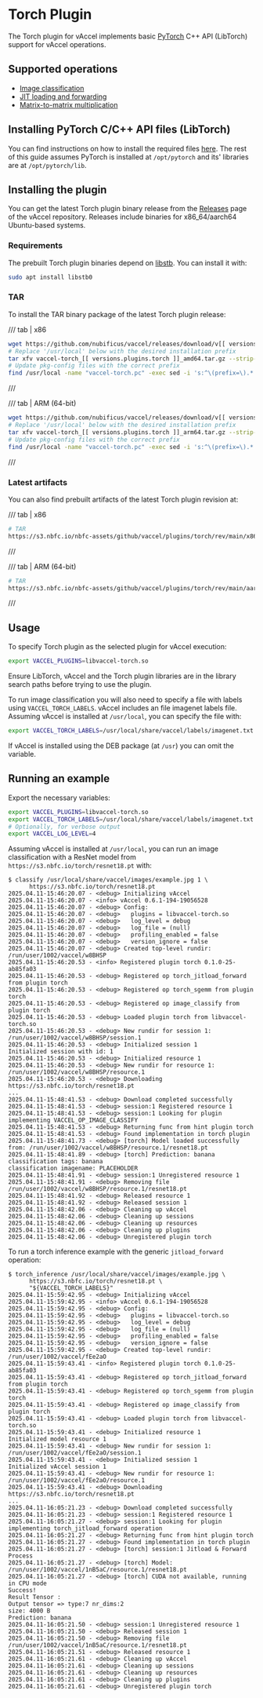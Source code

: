 # Torch Plugin

The Torch plugin for vAccel implements basic [PyTorch](https://pytorch.org) C++
API (LibTorch) support for vAccel operations.

## Supported operations

- [Image classification](../../../api/api-reference/operations.md#image-classification)
- [JIT loading and forwarding](../../../api/api-reference/operations.md#jit-loading-and-forwarding)
- [Matrix-to-matrix multiplication](../../../api/api-reference/operations.md#matrix-to-matrix-multiplication_1)

## Installing PyTorch C/C++ API files (LibTorch)

You can find instructions on how to install the required files
[here](../../../useful-docs/pytorch.md). The rest of this guide assumes PyTorch
is installed at `/opt/pytorch` and its' libraries are at `/opt/pytorch/lib`.

## Installing the plugin

You can get the latest Torch plugin binary release from the
[Releases](https://github.com/nubificus/vaccel/releases) page of the vAccel
repository. Releases include binaries for x86_64/aarch64 Ubuntu-based systems.

### Requirements

The prebuilt Torch plugin binaries depend on
[libstb](https://github.com/nothings/stb/). You can install it with:

```sh
sudo apt install libstb0
```

### TAR

To install the TAR binary package of the latest Torch plugin release:

/// tab | x86

```sh
wget https://github.com/nubificus/vaccel/releases/download/v[[ versions.vaccel ]]/vaccel-torch_[[ versions.plugins.torch ]]_amd64.tar.gz
# Replace '/usr/local' below with the desired installation prefix
tar xfv vaccel-torch_[[ versions.plugins.torch ]]_amd64.tar.gz --strip-components=2 -C /usr/local
# Update pkg-config files with the correct prefix
find /usr/local -name "vaccel-torch.pc" -exec sed -i 's:^\(prefix=\).*:\1/usr/local:g' {} \;
```

///

/// tab | ARM (64-bit)

```sh
wget https://github.com/nubificus/vaccel/releases/download/v[[ versions.vaccel ]]/vaccel-torch_[[ versions.plugins.torch ]]_arm64.tar.gz
# Replace '/usr/local' below with the desired installation prefix
tar xfv vaccel-torch_[[ versions.plugins.torch ]]_arm64.tar.gz --strip-components=2 -C /usr/local
# Update pkg-config files with the correct prefix
find /usr/local -name "vaccel-torch.pc" -exec sed -i 's:^\(prefix=\).*:\1/usr/local:g' {} \;
```

///

### Latest artifacts

You can also find prebuilt artifacts of the latest Torch plugin revision at:

/// tab | x86

```sh
# TAR
https://s3.nbfc.io/nbfc-assets/github/vaccel/plugins/torch/rev/main/x86_64/release/vaccel-torch-latest-bin.tar.gz
```

///

/// tab | ARM (64-bit)

```sh
# TAR
https://s3.nbfc.io/nbfc-assets/github/vaccel/plugins/torch/rev/main/aarch64/release/vaccel-torch-latest-bin.tar.gz
```

///

## Usage

To specify Torch plugin as the selected plugin for vAccel execution:

```sh
export VACCEL_PLUGINS=libvaccel-torch.so
```

Ensure LibTorch, vAccel and the Torch plugin libraries are in the library search
paths before trying to use the plugin.

To run image classification you will also need to specify a file with labels
using `VACCEL_TORCH_LABELS`. vAccel includes an file imagenet labels file.
Assuming vAccel is installed at `/usr/local`, you can specify the file with:

```sh
export VACCEL_TORCH_LABELS=/usr/local/share/vaccel/labels/imagenet.txt
```

If vAccel is installed using the DEB package (at `/usr`) you can omit the
variable.

## Running an example

Export the necessary variables:

```sh
export VACCEL_PLUGINS=libvaccel-torch.so
export VACCEL_TORCH_LABELS=/usr/local/share/vaccel/labels/imagenet.txt
# Optionally, for verbose output
export VACCEL_LOG_LEVEL=4
```

Assuming vAccel is installed at `/usr/local`, you can run an image
classification with a ResNet model from `https://s3.nbfc.io/torch/resnet18.pt`
with:

```console
$ classify /usr/local/share/vaccel/images/example.jpg 1 \
      https://s3.nbfc.io/torch/resnet18.pt
2025.04.11-15:46:20.07 - <debug> Initializing vAccel
2025.04.11-15:46:20.07 - <info> vAccel 0.6.1-194-19056528
2025.04.11-15:46:20.07 - <debug> Config:
2025.04.11-15:46:20.07 - <debug>   plugins = libvaccel-torch.so
2025.04.11-15:46:20.07 - <debug>   log_level = debug
2025.04.11-15:46:20.07 - <debug>   log_file = (null)
2025.04.11-15:46:20.07 - <debug>   profiling_enabled = false
2025.04.11-15:46:20.07 - <debug>   version_ignore = false
2025.04.11-15:46:20.07 - <debug> Created top-level rundir: /run/user/1002/vaccel/w8BHSP
2025.04.11-15:46:20.53 - <info> Registered plugin torch 0.1.0-25-ab85fa03
2025.04.11-15:46:20.53 - <debug> Registered op torch_jitload_forward from plugin torch
2025.04.11-15:46:20.53 - <debug> Registered op torch_sgemm from plugin torch
2025.04.11-15:46:20.53 - <debug> Registered op image_classify from plugin torch
2025.04.11-15:46:20.53 - <debug> Loaded plugin torch from libvaccel-torch.so
2025.04.11-15:46:20.53 - <debug> New rundir for session 1: /run/user/1002/vaccel/w8BHSP/session.1
2025.04.11-15:46:20.53 - <debug> Initialized session 1
Initialized session with id: 1
2025.04.11-15:46:20.53 - <debug> Initialized resource 1
2025.04.11-15:46:20.53 - <debug> New rundir for resource 1: /run/user/1002/vaccel/w8BHSP/resource.1
2025.04.11-15:46:20.53 - <debug> Downloading https://s3.nbfc.io/torch/resnet18.pt
...
2025.04.11-15:48:41.53 - <debug> Download completed successfully
2025.04.11-15:48:41.53 - <debug> session:1 Registered resource 1
2025.04.11-15:48:41.53 - <debug> session:1 Looking for plugin implementing VACCEL_OP_IMAGE_CLASSIFY
2025.04.11-15:48:41.53 - <debug> Returning func from hint plugin torch
2025.04.11-15:48:41.53 - <debug> Found implementation in torch plugin
2025.04.11-15:48:41.73 - <debug> [torch] Model loaded successfully from: /run/user/1002/vaccel/w8BHSP/resource.1/resnet18.pt
2025.04.11-15:48:41.89 - <debug> [torch] Prediction: banana
classification tags: banana
classification imagename: PLACEHOLDER
2025.04.11-15:48:41.91 - <debug> session:1 Unregistered resource 1
2025.04.11-15:48:41.91 - <debug> Removing file /run/user/1002/vaccel/w8BHSP/resource.1/resnet18.pt
2025.04.11-15:48:41.92 - <debug> Released resource 1
2025.04.11-15:48:41.92 - <debug> Released session 1
2025.04.11-15:48:42.06 - <debug> Cleaning up vAccel
2025.04.11-15:48:42.06 - <debug> Cleaning up sessions
2025.04.11-15:48:42.06 - <debug> Cleaning up resources
2025.04.11-15:48:42.06 - <debug> Cleaning up plugins
2025.04.11-15:48:42.06 - <debug> Unregistered plugin torch
```

To run a torch inference example with the generic `jitload_forward` operation:

```console
$ torch_inference /usr/local/share/vaccel/images/example.jpg \
      https://s3.nbfc.io/torch/resnet18.pt \
      "${VACCEL_TORCH_LABELS}"
2025.04.11-15:59:42.95 - <debug> Initializing vAccel
2025.04.11-15:59:42.95 - <info> vAccel 0.6.1-194-19056528
2025.04.11-15:59:42.95 - <debug> Config:
2025.04.11-15:59:42.95 - <debug>   plugins = libvaccel-torch.so
2025.04.11-15:59:42.95 - <debug>   log_level = debug
2025.04.11-15:59:42.95 - <debug>   log_file = (null)
2025.04.11-15:59:42.95 - <debug>   profiling_enabled = false
2025.04.11-15:59:42.95 - <debug>   version_ignore = false
2025.04.11-15:59:42.95 - <debug> Created top-level rundir: /run/user/1002/vaccel/fEe2aO
2025.04.11-15:59:43.41 - <info> Registered plugin torch 0.1.0-25-ab85fa03
2025.04.11-15:59:43.41 - <debug> Registered op torch_jitload_forward from plugin torch
2025.04.11-15:59:43.41 - <debug> Registered op torch_sgemm from plugin torch
2025.04.11-15:59:43.41 - <debug> Registered op image_classify from plugin torch
2025.04.11-15:59:43.41 - <debug> Loaded plugin torch from libvaccel-torch.so
2025.04.11-15:59:43.41 - <debug> Initialized resource 1
Initialized model resource 1
2025.04.11-15:59:43.41 - <debug> New rundir for session 1: /run/user/1002/vaccel/fEe2aO/session.1
2025.04.11-15:59:43.41 - <debug> Initialized session 1
Initialized vAccel session 1
2025.04.11-15:59:43.41 - <debug> New rundir for resource 1: /run/user/1002/vaccel/fEe2aO/resource.1
2025.04.11-15:59:43.41 - <debug> Downloading https://s3.nbfc.io/torch/resnet18.pt
...
2025.04.11-16:05:21.23 - <debug> Download completed successfully
2025.04.11-16:05:21.23 - <debug> session:1 Registered resource 1
2025.04.11-16:05:21.27 - <debug> session:1 Looking for plugin implementing torch_jitload_forward operation
2025.04.11-16:05:21.27 - <debug> Returning func from hint plugin torch
2025.04.11-16:05:21.27 - <debug> Found implementation in torch plugin
2025.04.11-16:05:21.27 - <debug> [torch] session:1 Jitload & Forward Process
2025.04.11-16:05:21.27 - <debug> [torch] Model: /run/user/1002/vaccel/1nB5aC/resource.1/resnet18.pt
2025.04.11-16:05:21.27 - <debug> [torch] CUDA not available, running in CPU mode
Success!
Result Tensor :
Output tensor => type:7 nr_dims:2
size: 4000 B
Prediction: banana
2025.04.11-16:05:21.50 - <debug> session:1 Unregistered resource 1
2025.04.11-16:05:21.50 - <debug> Released session 1
2025.04.11-16:05:21.50 - <debug> Removing file /run/user/1002/vaccel/1nB5aC/resource.1/resnet18.pt
2025.04.11-16:05:21.51 - <debug> Released resource 1
2025.04.11-16:05:21.61 - <debug> Cleaning up vAccel
2025.04.11-16:05:21.61 - <debug> Cleaning up sessions
2025.04.11-16:05:21.61 - <debug> Cleaning up resources
2025.04.11-16:05:21.61 - <debug> Cleaning up plugins
2025.04.11-16:05:21.61 - <debug> Unregistered plugin torch
```
